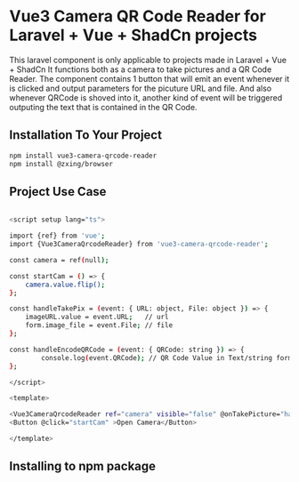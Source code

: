# Vue3 Camera QR Code Reader for Laravel + Vue + ShadCn projects

This laravel component is only applicable to projects made in Laravel + Vue + ShadCn
It functions both as a camera to take pictures and a QR Code Reader. The component contains
1 button that will emit an event whenever it is clicked and output parameters for the picuture URL and file.
And also whenever QRCode is shoved into it, another kind of event will be triggered outputing the text that is
contained in the QR Code.

## Installation To Your Project

```sh
npm install vue3-camera-qrcode-reader
npm install @zxing/browser
```

## Project Use Case

```sh

<script setup lang="ts">

import {ref} from 'vue';
import {Vue3CameraQrcodeReader} from 'vue3-camera-qrcode-reader';

const camera = ref(null);

const startCam = () => {
    camera.value.flip();
};

const handleTakePix = (event: { URL: object, File: object }) => {
    imageURL.value = event.URL;   // url
    form.image_file = event.File; // file
};

const handleEncodeQRCode = (event: { QRCode: string }) => {
        console.log(event.QRCode); // QR Code Value in Text/string form
};

</script>

<template>

<Vue3CameraQrcodeReader ref="camera" visible="false" @onTakePicture="handleTakePix" @onEncodeQRCode="handleEncodeQRCode"/>
<Button @click="startCam" >Open Camera</Button>

</template>

```

## Installing to npm package

```sh
```

